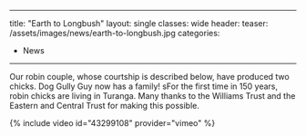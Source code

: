 
---
title: "Earth to Longbush"
layout: single
classes: wide
header:
  teaser: /assets/images/news/earth-to-longbush.jpg
categories:
  - News
---

Our robin couple, whose courtship is described below, have produced two chicks. Dog Gully Guy now has a family! sFor the first time in 150 years, robin chicks are living in Turanga. Many thanks to the Williams Trust and the Eastern and Central Trust for making this possible.

{% include video id="43299108" provider="vimeo" %}
